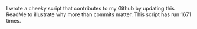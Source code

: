 I wrote a cheeky script that contributes to my Github by updating this ReadMe to illustrate why more than commits matter. This script has run 1671 times.